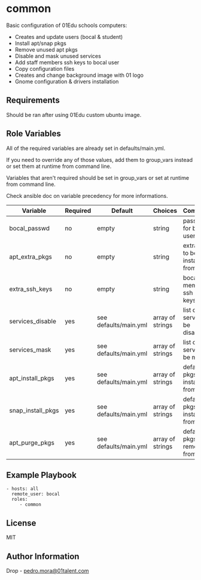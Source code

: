 common
=========

Basic configuration of 01Edu schools computers:

- Creates and update users (bocal & student)
- Install apt/snap pkgs
- Remove unused apt pkgs
- Disable and mask unused services 
- Add staff members ssh keys to bocal user
- Copy configuration files 
- Creates and change background image with 01 logo
- Gnome configuration & drivers installation

Requirements
------------

Should be ran after using 01Edu custom ubuntu image.

Role Variables
--------------

All of the required variables are already set in defaults/main.yml.

If you need to override any of those values, add them to group\_vars instead or set them at runtime from command line.   

Variables that aren't required should be set in group\_vars or set at runtime from command line.

Check ansible doc on variable precedency for more informations.


| Variable                | Required | Default                      | Choices                   | Comments                                 |
|-------------------------|----------|------------------------------|---------------------------|------------------------------------------|
| bocal\_passwd           | no       | empty                        | string                    | password for bocal user                  |
| apt\_extra\_pkgs        | no       | empty                        | string                    | extra pkgs to be installed from apt      |
| extra\_ssh\_keys        | no       | empty                        | string                    | bocal members ssh public keys            |
| services\_disable       | yes      | see defaults/main.yml        | array of strings          | list of services to be disabled          |
| services\_mask          | yes      | see defaults/main.yml        | array of strings          | list of services to be masked            |
| apt\_install\_pkgs      | yes      | see defaults/main.yml        | array of strings          | default pkgs to be installed from apt    |
| snap\_install\_pkgs     | yes      | see defaults/main.yml        | array of strings          | default pkgs to be installed from snap   |
| apt\_purge\_pkgs        | yes      | see defaults/main.yml        | array of strings          | default pkgs to be removed from apt      |


Example Playbook
----------------

    - hosts: all
      remote_user: bocal
      roles:
         - common

License
-------

MIT

Author Information
------------------

Drop - pedro.mora@01talent.com
